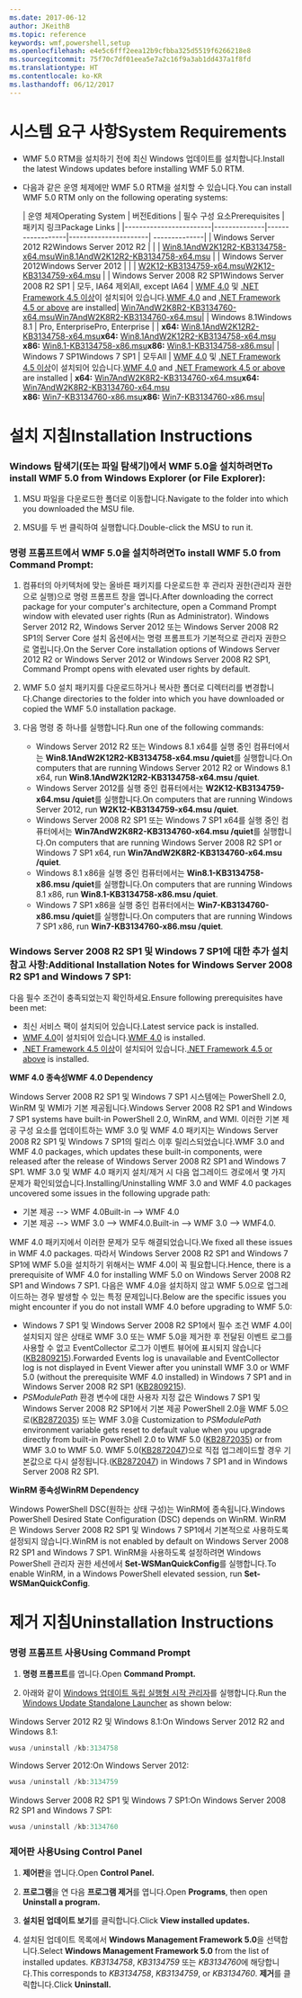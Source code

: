 ```yaml
---
ms.date: 2017-06-12
author: JKeithB
ms.topic: reference
keywords: wmf,powershell,setup
ms.openlocfilehash: e4e5c6fff2eea12b9cfbba325d5519f6266218e8
ms.sourcegitcommit: 75f70c7df01eea5e7a2c16f9a3ab1dd437a1f8fd
ms.translationtype: HT
ms.contentlocale: ko-KR
ms.lasthandoff: 06/12/2017
---
```

# <a name="system-requirements"></a><span data-ttu-id="2eba2-102">시스템 요구 사항</span><span class="sxs-lookup"><span data-stu-id="2eba2-102">System Requirements</span></span>

- <span data-ttu-id="2eba2-103">WMF 5.0 RTM을 설치하기 전에 최신 Windows 업데이트를 설치합니다.</span><span class="sxs-lookup"><span data-stu-id="2eba2-103">Install the latest Windows updates before installing WMF 5.0 RTM.</span></span>
- <span data-ttu-id="2eba2-104">다음과 같은 운영 체제에만 WMF 5.0 RTM을 설치할 수 있습니다.</span><span class="sxs-lookup"><span data-stu-id="2eba2-104">You can install WMF 5.0 RTM only on the following operating systems:</span></span>

    | <span data-ttu-id="2eba2-105">운영 체제</span><span class="sxs-lookup"><span data-stu-id="2eba2-105">Operating System</span></span>       | <span data-ttu-id="2eba2-106">버전</span><span class="sxs-lookup"><span data-stu-id="2eba2-106">Editions</span></span>         | <span data-ttu-id="2eba2-107">필수 구성 요소</span><span class="sxs-lookup"><span data-stu-id="2eba2-107">Prerequisites</span></span>        |  <span data-ttu-id="2eba2-108">패키지 링크</span><span class="sxs-lookup"><span data-stu-id="2eba2-108">Package Links</span></span> |
    |------------------------|--------------|------------------|----------------------| --------------|
    | <span data-ttu-id="2eba2-109">Windows Server 2012 R2</span><span class="sxs-lookup"><span data-stu-id="2eba2-109">Windows Server 2012 R2</span></span> |  |  | [<span data-ttu-id="2eba2-110">Win8.1AndW2K12R2-KB3134758-x64.msu</span><span class="sxs-lookup"><span data-stu-id="2eba2-110">Win8.1AndW2K12R2-KB3134758-x64.msu</span></span>](http://go.microsoft.com/fwlink/?LinkId=717507) |
    | <span data-ttu-id="2eba2-111">Windows Server 2012</span><span class="sxs-lookup"><span data-stu-id="2eba2-111">Windows Server 2012</span></span>    |  |  | [<span data-ttu-id="2eba2-112">W2K12-KB3134759-x64.msu</span><span class="sxs-lookup"><span data-stu-id="2eba2-112">W2K12-KB3134759-x64.msu</span></span>](http://go.microsoft.com/fwlink/?LinkId=717506) |
    | <span data-ttu-id="2eba2-113">Windows Server 2008 R2 SP1</span><span class="sxs-lookup"><span data-stu-id="2eba2-113">Windows Server 2008 R2 SP1</span></span> | <span data-ttu-id="2eba2-114">모두, IA64 제외</span><span class="sxs-lookup"><span data-stu-id="2eba2-114">All, except IA64</span></span> | <span data-ttu-id="2eba2-115">[WMF 4.0](http://www.microsoft.com/en-us/download/details.aspx?id=40855) 및 [.NET Framework 4.5 이상](https://msdn.microsoft.com/en-us/library/5a4x27ek.aspx)이 설치되어 있습니다.</span><span class="sxs-lookup"><span data-stu-id="2eba2-115">[WMF 4.0](http://www.microsoft.com/en-us/download/details.aspx?id=40855) and [.NET Framework 4.5 or above](https://msdn.microsoft.com/en-us/library/5a4x27ek.aspx) are installed</span></span>| [<span data-ttu-id="2eba2-116">Win7AndW2K8R2-KB3134760-x64.msu</span><span class="sxs-lookup"><span data-stu-id="2eba2-116">Win7AndW2K8R2-KB3134760-x64.msu</span></span>](http://go.microsoft.com/fwlink/?LinkId=717504)|
    | <span data-ttu-id="2eba2-117">Windows 8.1</span><span class="sxs-lookup"><span data-stu-id="2eba2-117">Windows 8.1</span></span> | <span data-ttu-id="2eba2-118">Pro, Enterprise</span><span class="sxs-lookup"><span data-stu-id="2eba2-118">Pro, Enterprise</span></span> | | <span data-ttu-id="2eba2-119">**x64:**  [Win8.1AndW2K12R2-KB3134758-x64.msu](http://go.microsoft.com/fwlink/?LinkId=717507)</span><span class="sxs-lookup"><span data-stu-id="2eba2-119">**x64:**  [Win8.1AndW2K12R2-KB3134758-x64.msu](http://go.microsoft.com/fwlink/?LinkId=717507)</span></span> </br> <span data-ttu-id="2eba2-120">**x86:**  [Win8.1-KB3134758-x86.msu](http://go.microsoft.com/fwlink/?LinkID=717963)</span><span class="sxs-lookup"><span data-stu-id="2eba2-120">**x86:**  [Win8.1-KB3134758-x86.msu](http://go.microsoft.com/fwlink/?LinkID=717963)</span></span>|
    | <span data-ttu-id="2eba2-121">Windows 7 SP1</span><span class="sxs-lookup"><span data-stu-id="2eba2-121">Windows 7 SP1</span></span> | <span data-ttu-id="2eba2-122">모두</span><span class="sxs-lookup"><span data-stu-id="2eba2-122">All</span></span> | <span data-ttu-id="2eba2-123">[WMF 4.0](http://www.microsoft.com/en-us/download/details.aspx?id=40855) 및 [.NET Framework 4.5 이상](https://msdn.microsoft.com/en-us/library/5a4x27ek.aspx)이 설치되어 있습니다.</span><span class="sxs-lookup"><span data-stu-id="2eba2-123">[WMF 4.0](http://www.microsoft.com/en-us/download/details.aspx?id=40855) and [.NET Framework 4.5 or above](https://msdn.microsoft.com/en-us/library/5a4x27ek.aspx) are installed</span></span> | <span data-ttu-id="2eba2-124">**x64:**  [Win7AndW2K8R2-KB3134760-x64.msu](http://go.microsoft.com/fwlink/?LinkId=717504)</span><span class="sxs-lookup"><span data-stu-id="2eba2-124">**x64:**  [Win7AndW2K8R2-KB3134760-x64.msu](http://go.microsoft.com/fwlink/?LinkId=717504)</span></span>  </br> <span data-ttu-id="2eba2-125">**x86:**  [Win7-KB3134760-x86.msu](http://go.microsoft.com/fwlink/?LinkID=717962)</span><span class="sxs-lookup"><span data-stu-id="2eba2-125">**x86:**  [Win7-KB3134760-x86.msu](http://go.microsoft.com/fwlink/?LinkID=717962)</span></span>|

# <a name="installation-instructions"></a><span data-ttu-id="2eba2-126">설치 지침</span><span class="sxs-lookup"><span data-stu-id="2eba2-126">Installation Instructions</span></span>

### <a name="to-install-wmf-50-from-windows-explorer-or-file-explorer"></a><span data-ttu-id="2eba2-127">Windows 탐색기(또는 파일 탐색기)에서 WMF 5.0을 설치하려면</span><span class="sxs-lookup"><span data-stu-id="2eba2-127">To install WMF 5.0 from Windows Explorer (or File Explorer):</span></span>

1. <span data-ttu-id="2eba2-128">MSU 파일을 다운로드한 폴더로 이동합니다.</span><span class="sxs-lookup"><span data-stu-id="2eba2-128">Navigate to the folder into which you downloaded the MSU file.</span></span>

2. <span data-ttu-id="2eba2-129">MSU를 두 번 클릭하여 실행합니다.</span><span class="sxs-lookup"><span data-stu-id="2eba2-129">Double-click the MSU to run it.</span></span>

### <a name="to-install-wmf-50-from-command-prompt"></a><span data-ttu-id="2eba2-130">명령 프롬프트에서 WMF 5.0을 설치하려면</span><span class="sxs-lookup"><span data-stu-id="2eba2-130">To install WMF 5.0 from Command Prompt:</span></span>

1. <span data-ttu-id="2eba2-131">컴퓨터의 아키텍처에 맞는 올바른 패키지를 다운로드한 후 관리자 권한(관리자 권한으로 실행)으로 명령 프롬프트 창을 엽니다.</span><span class="sxs-lookup"><span data-stu-id="2eba2-131">After downloading the correct package for your computer's architecture, open a Command Prompt window with elevated user rights (Run as Administrator).</span></span> <span data-ttu-id="2eba2-132">Windows Server 2012 R2, Windows Server 2012 또는 Windows Server 2008 R2 SP1의 Server Core 설치 옵션에서는 명령 프롬프트가 기본적으로 관리자 권한으로 열립니다.</span><span class="sxs-lookup"><span data-stu-id="2eba2-132">On the Server Core installation options of Windows Server 2012 R2 or Windows Server 2012 or Windows Server 2008 R2 SP1, Command Prompt opens with elevated user rights by default.</span></span>

2. <span data-ttu-id="2eba2-133">WMF 5.0 설치 패키지를 다운로드하거나 복사한 폴더로 디렉터리를 변경합니다.</span><span class="sxs-lookup"><span data-stu-id="2eba2-133">Change directories to the folder into which you have downloaded or copied the WMF 5.0 installation package.</span></span>

3. <span data-ttu-id="2eba2-134">다음 명령 중 하나를 실행합니다.</span><span class="sxs-lookup"><span data-stu-id="2eba2-134">Run one of the following commands:</span></span>
    - <span data-ttu-id="2eba2-135">Windows Server 2012 R2 또는 Windows 8.1 x64를 실행 중인 컴퓨터에서는 **Win8.1AndW2K12R2-KB3134758-x64.msu /quiet**를 실행합니다.</span><span class="sxs-lookup"><span data-stu-id="2eba2-135">On computers that are running Windows Server 2012 R2 or Windows 8.1 x64, run **Win8.1AndW2K12R2-KB3134758-x64.msu /quiet**.</span></span>
    - <span data-ttu-id="2eba2-136">Windows Server 2012를 실행 중인 컴퓨터에서는 **W2K12-KB3134759-x64.msu /quiet**를 실행합니다.</span><span class="sxs-lookup"><span data-stu-id="2eba2-136">On computers that are running Windows Server 2012, run **W2K12-KB3134759-x64.msu /quiet**.</span></span>
    - <span data-ttu-id="2eba2-137">Windows Server 2008 R2 SP1 또는 Windows 7 SP1 x64를 실행 중인 컴퓨터에서는 **Win7AndW2K8R2-KB3134760-x64.msu /quiet**를 실행합니다.</span><span class="sxs-lookup"><span data-stu-id="2eba2-137">On computers that are running Windows Server 2008 R2 SP1 or Windows 7 SP1 x64, run **Win7AndW2K8R2-KB3134760-x64.msu /quiet**.</span></span>
    - <span data-ttu-id="2eba2-138">Windows 8.1 x86을 실행 중인 컴퓨터에서는 **Win8.1-KB3134758-x86.msu /quiet**를 실행합니다.</span><span class="sxs-lookup"><span data-stu-id="2eba2-138">On computers that are running Windows 8.1 x86, run **Win8.1-KB3134758-x86.msu /quiet**.</span></span>
    - <span data-ttu-id="2eba2-139">Windows 7 SP1 x86을 실행 중인 컴퓨터에서는 **Win7-KB3134760-x86.msu /quiet**를 실행합니다.</span><span class="sxs-lookup"><span data-stu-id="2eba2-139">On computers that are running Windows 7 SP1 x86, run **Win7-KB3134760-x86.msu /quiet**.</span></span>

### <a name="additional-installation-notes-for-windows-server-2008-r2-sp1-and-windows-7-sp1"></a><span data-ttu-id="2eba2-140">Windows Server 2008 R2 SP1 및 Windows 7 SP1에 대한 추가 설치 참고 사항:</span><span class="sxs-lookup"><span data-stu-id="2eba2-140">Additional Installation Notes for Windows Server 2008 R2 SP1 and Windows 7 SP1:</span></span>

<span data-ttu-id="2eba2-141">다음 필수 조건이 충족되었는지 확인하세요.</span><span class="sxs-lookup"><span data-stu-id="2eba2-141">Ensure following prerequisites have been met:</span></span>
- <span data-ttu-id="2eba2-142">최신 서비스 팩이 설치되어 있습니다.</span><span class="sxs-lookup"><span data-stu-id="2eba2-142">Latest service pack is installed.</span></span>
- <span data-ttu-id="2eba2-143">[WMF 4.0](http://www.microsoft.com/en-us/download/details.aspx?id=40855)이 설치되어 있습니다.</span><span class="sxs-lookup"><span data-stu-id="2eba2-143">[WMF 4.0](http://www.microsoft.com/en-us/download/details.aspx?id=40855) is installed.</span></span>
- <span data-ttu-id="2eba2-144">[.NET Framework 4.5 이상](https://msdn.microsoft.com/en-us/library/5a4x27ek.aspx)이 설치되어 있습니다.</span><span class="sxs-lookup"><span data-stu-id="2eba2-144">[.NET Framework 4.5 or above](https://msdn.microsoft.com/en-us/library/5a4x27ek.aspx) is installed.</span></span>

<span data-ttu-id="2eba2-145">**WMF 4.0 종속성**</span><span class="sxs-lookup"><span data-stu-id="2eba2-145">**WMF 4.0 Dependency**</span></span>

<span data-ttu-id="2eba2-146">Windows Server 2008 R2 SP1 및 Windows 7 SP1 시스템에는 PowerShell 2.0, WinRM 및 WMI가 기본 제공됩니다.</span><span class="sxs-lookup"><span data-stu-id="2eba2-146">Windows Server 2008 R2 SP1 and Windows 7 SP1 systems have built-in PowerShell 2.0, WinRM, and WMI.</span></span> <span data-ttu-id="2eba2-147">이러한 기본 제공 구성 요소를 업데이트하는 WMF 3.0 및 WMF 4.0 패키지는 Windows Server 2008 R2 SP1 및 Windows 7 SP1의 릴리스 이후 릴리스되었습니다.</span><span class="sxs-lookup"><span data-stu-id="2eba2-147">WMF 3.0 and WMF 4.0 packages, which updates these built-in components, were released after the release of Windows Server 2008 R2 SP1 and Windows 7 SP1.</span></span> <span data-ttu-id="2eba2-148">WMF 3.0 및 WMF 4.0 패키지 설치/제거 시 다음 업그레이드 경로에서 몇 가지 문제가 확인되었습니다.</span><span class="sxs-lookup"><span data-stu-id="2eba2-148">Installing/Uninstalling WMF 3.0 and WMF 4.0 packages uncovered some issues in the following upgrade path:</span></span>

- <span data-ttu-id="2eba2-149">기본 제공 --> WMF 4.0</span><span class="sxs-lookup"><span data-stu-id="2eba2-149">Built-in --> WMF 4.0</span></span>
- <span data-ttu-id="2eba2-150">기본 제공 --> WMF 3.0 --> WMF4.0.</span><span class="sxs-lookup"><span data-stu-id="2eba2-150">Built-in --> WMF 3.0 --> WMF4.0.</span></span> 

<span data-ttu-id="2eba2-151">WMF 4.0 패키지에서 이러한 문제가 모두 해결되었습니다.</span><span class="sxs-lookup"><span data-stu-id="2eba2-151">We fixed all these issues in WMF 4.0 packages.</span></span> <span data-ttu-id="2eba2-152">따라서 Windows Server 2008 R2 SP1 and Windows 7 SP1에 WMF 5.0을 설치하기 위해서는 WMF 4.0이 꼭 필요합니다.</span><span class="sxs-lookup"><span data-stu-id="2eba2-152">Hence, there is a prerequisite of WMF 4.0 for installing WMF 5.0 on Windows Server 2008 R2 SP1 and Windows 7 SP1.</span></span> <span data-ttu-id="2eba2-153">다음은 WMF 4.0을 설치하지 않고 WMF 5.0으로 업그레이드하는 경우 발생할 수 있는 특정 문제입니다.</span><span class="sxs-lookup"><span data-stu-id="2eba2-153">Below are the specific issues you might encounter if you do not install WMF 4.0 before upgrading to WMF 5.0:</span></span>

- <span data-ttu-id="2eba2-154">Windows 7 SP1 및 Windows Server 2008 R2 SP1에서 필수 조건 WMF 4.0이 설치되지 않은 상태로 WMF 3.0 또는 WMF 5.0을 제거한 후 전달된 이벤트 로그를 사용할 수 없고 EventCollector 로그가 이벤트 뷰어에 표시되지 않습니다([KB2809215](https://support.microsoft.com/en-us/kb/2809215)).</span><span class="sxs-lookup"><span data-stu-id="2eba2-154">Forwarded Events log is unavailable and EventCollector log is not displayed in Event Viewer after you uninstall WMF 3.0 or WMF 5.0 (without the prerequisite WMF 4.0 installed) in Windows 7 SP1 and in Windows Server 2008 R2 SP1 ([KB2809215](https://support.microsoft.com/en-us/kb/2809215)).</span></span>
- <span data-ttu-id="2eba2-155">*PSModulePath* 환경 변수에 대한 사용자 지정 값은 Windows 7 SP1 및 Windows Server 2008 R2 SP1에서 기본 제공 PowerShell 2.0을 WMF 5.0으로([KB2872035](https://support.microsoft.com/en-us/kb/2872035)) 또는 WMF 3.0을 </span><span class="sxs-lookup"><span data-stu-id="2eba2-155">Customization to *PSModulePath* environment variable gets reset to default value when you upgrade directly from built-in PowerShell 2.0 to WMF 5.0 ([KB2872035](https://support.microsoft.com/en-us/kb/2872035)) or from WMF 3.0 to WMF 5.0.</span></span> <span data-ttu-id="2eba2-156">WMF 5.0([KB2872047](https://support.microsoft.com/en-us/kb/2872047))으로 직접 업그레이드할 경우 기본값으로 다시 설정됩니다.</span><span class="sxs-lookup"><span data-stu-id="2eba2-156">([KB2872047](https://support.microsoft.com/en-us/kb/2872047)) in Windows 7 SP1 and in Windows Server 2008 R2 SP1.</span></span>

<span data-ttu-id="2eba2-157">**WinRM 종속성**</span><span class="sxs-lookup"><span data-stu-id="2eba2-157">**WinRM Dependency**</span></span>

<span data-ttu-id="2eba2-158">Windows PowerShell DSC(원하는 상태 구성)는 WinRM에 종속됩니다.</span><span class="sxs-lookup"><span data-stu-id="2eba2-158">Windows PowerShell Desired State Configuration (DSC) depends on WinRM.</span></span> <span data-ttu-id="2eba2-159">WinRM은 Windows Server 2008 R2 SP1 및 Windows 7 SP1에서 기본적으로 사용하도록 설정되지 않습니다.</span><span class="sxs-lookup"><span data-stu-id="2eba2-159">WinRM is not enabled by default on Windows Server 2008 R2 SP1 and Windows 7 SP1.</span></span> <span data-ttu-id="2eba2-160">WinRM을 사용하도록 설정하려면 Windows PowerShell 관리자 권한 세션에서 **Set-WSManQuickConfig**를 실행합니다.</span><span class="sxs-lookup"><span data-stu-id="2eba2-160">To enable WinRM, in a Windows PowerShell elevated session, run **Set-WSManQuickConfig**.</span></span>

# <a name="uninstallation-instructions"></a><span data-ttu-id="2eba2-161">제거 지침</span><span class="sxs-lookup"><span data-stu-id="2eba2-161">Uninstallation Instructions</span></span>

### <a name="using-command-prompt"></a><span data-ttu-id="2eba2-162">명령 프롬프트 사용</span><span class="sxs-lookup"><span data-stu-id="2eba2-162">Using Command Prompt</span></span>

1.  <span data-ttu-id="2eba2-163">**명령 프롬프트**를 엽니다.</span><span class="sxs-lookup"><span data-stu-id="2eba2-163">Open **Command Prompt.**</span></span>

2.  <span data-ttu-id="2eba2-164">아래와 같이 [Windows 업데이트 독립 실행형 시작 관리자](https://support.microsoft.com/en-us/kb/934307)를 실행합니다.</span><span class="sxs-lookup"><span data-stu-id="2eba2-164">Run the [Windows Update Standalone Launcher](https://support.microsoft.com/en-us/kb/934307) as shown below:</span></span>

<span data-ttu-id="2eba2-165">Windows Server 2012 R2 및 Windows 8.1:</span><span class="sxs-lookup"><span data-stu-id="2eba2-165">On Windows Server 2012 R2 and Windows 8.1:</span></span>
```powershell
wusa /uninstall /kb:3134758
```
<span data-ttu-id="2eba2-166">Windows Server 2012:</span><span class="sxs-lookup"><span data-stu-id="2eba2-166">On Windows Server 2012:</span></span>
```powershell
wusa /uninstall /kb:3134759
```
<span data-ttu-id="2eba2-167">Windows Server 2008 R2 SP1 및 Windows 7 SP1:</span><span class="sxs-lookup"><span data-stu-id="2eba2-167">On Windows Server 2008 R2 SP1 and Windows 7 SP1:</span></span>
```powershell
wusa /uninstall /kb:3134760
```

### <a name="using-control-panel"></a><span data-ttu-id="2eba2-168">제어판 사용</span><span class="sxs-lookup"><span data-stu-id="2eba2-168">Using Control Panel</span></span>

1.  <span data-ttu-id="2eba2-169">**제어판**을 엽니다.</span><span class="sxs-lookup"><span data-stu-id="2eba2-169">Open **Control Panel.**</span></span>

2.  <span data-ttu-id="2eba2-170">**프로그램**을 연 다음 **프로그램 제거**를 엽니다.</span><span class="sxs-lookup"><span data-stu-id="2eba2-170">Open **Programs**, then open **Uninstall a program.**</span></span>

3.  <span data-ttu-id="2eba2-171">**설치된 업데이트 보기**를 클릭합니다.</span><span class="sxs-lookup"><span data-stu-id="2eba2-171">Click **View installed updates.**</span></span>

4.  <span data-ttu-id="2eba2-172">설치된 업데이트 목록에서 **Windows Management Framework 5.0**을 선택합니다.</span><span class="sxs-lookup"><span data-stu-id="2eba2-172">Select **Windows Management Framework 5.0** from the list of installed updates.</span></span> <span data-ttu-id="2eba2-173">*KB3134758*, *KB3134759* 또는 *KB3134760*에 해당합니다.</span><span class="sxs-lookup"><span data-stu-id="2eba2-173">This corresponds to *KB3134758*, *KB3134759*, or *KB3134760*.</span></span> <span data-ttu-id="2eba2-174">**제거**를 클릭합니다.</span><span class="sxs-lookup"><span data-stu-id="2eba2-174">Click **Uninstall.**</span></span>

